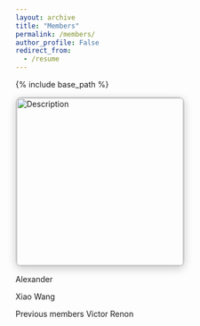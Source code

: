 ```yaml
---
layout: archive
title: "Members"
permalink: /members/
author_profile: False
redirect_from:
  - /resume
---
```


{% include base_path %}

<img src="/images/profile.jpg" alt="Description" style="border-radius: 10px; box-shadow: 0 4px 15px rgba(0, 0, 0, 0.2); border: 2px solid #ccc; width: 300px;">

Alexander

Xiao Wang


Previous members
Victor Renon
